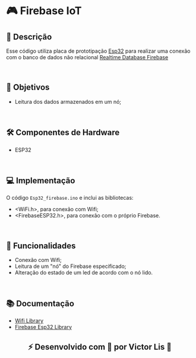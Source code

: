 # 🎮 Firebase IoT

## 📝 Descrição
Esse código utiliza placa de prototipação [Esp32](https://www.espressif.com/en/products/socs/esp32) para realizar uma conexão com o banco de dados não relacional [Realtime Database Firebase](https://firebase.google.com/docs/database?hl=pt-br)

<br>

## 🎯 Objetivos
- Leitura dos dados armazenados em um nó;

<br>

## 🛠️ Componentes de Hardware
- ESP32

<br>

## 💻 Implementação
O código `Esp32_firebase.ino` e inclui as bibliotecas:
- <WiFi.h>, para conexão com Wifi;
- <FirebaseESP32.h>, para conexão com o próprio Firebase.

<br>

## 📡 Funcionalidades
- Conexão com Wifi;
- Leitura de um "nó" do Firebase especificado;
- Alteração do estado de um led de acordo com o nó lido.

<br>

## 📚 Documentação
- [Wifi Library](https://github.com/arduino-libraries/WiFi)
- [Firebase Esp32 Library](https://github.com/mobizt/Firebase-ESP32)

<br>

<div style="width: 100%;"><h2 align="center" style="margin: 0 auto;">⚡ Desenvolvido com 💙 por Victor Lis 🚀</h2></div>
